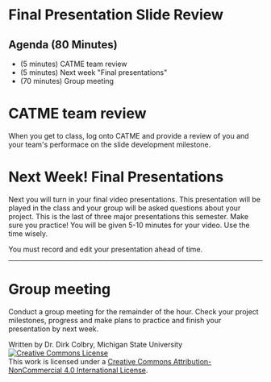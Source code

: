 # Final Presentation Slide Review



## Agenda (80 Minutes)

- (5 minutes) CATME team review
- (5 minutes) Next week "Final presentations"
- (70 minutes) Group meeting

# CATME team review

When you get to class, log onto CATME and provide a review of you and your team's performace on the slide development milestone.

# Next Week! Final Presentations

Next you will turn in your final video presentations.  This presentation will be played in the class and your group will be asked questions about your project. This is the last of three major presentations this semester.  Make sure you practice! You will be given 5-10 minutes for your video. Use the time wisely.

You must record and edit your presentation ahead of time.  

---

# Group meeting

Conduct a group meeting for the remainder of the hour.  Check your project milestones, progress and make plans to practice and finish your presentation by next week. 

Written by Dr. Dirk Colbry, Michigan State University
<a rel="license" href="http://creativecommons.org/licenses/by-nc/4.0/"><img alt="Creative Commons License" style="border-width:0" src="https://i.creativecommons.org/l/by-nc/4.0/88x31.png" /></a><br />This work is licensed under a <a rel="license" href="http://creativecommons.org/licenses/by-nc/4.0/">Creative Commons Attribution-NonCommercial 4.0 International License</a>.
